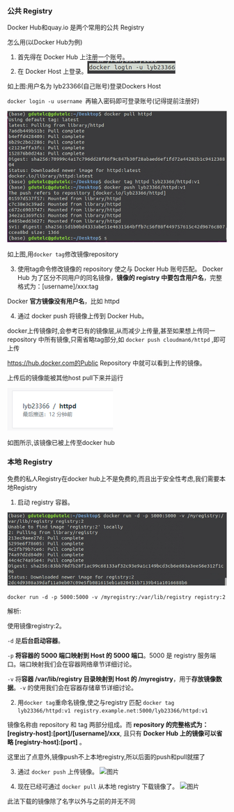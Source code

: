 ### 公共 Registry

Docker Hub和quay.io 是两个常用的公共 Registry

怎么用(以Docker Hub为例)

1. 首先得在 Docker Hub 上注册一个账号。
2. 在 Docker Host 上登录。![image-20220828203657152](day12-公共与私人Registry.assets/image-20220828203657152-16616902201841.png)



如上图:用户名为 lyb23366(自己账号)登录Dockers Host

`docker login -u username `再输入密码即可登录账号(记得提前注册好)



![image-20220828203420056](day12-公共与私人Registry.assets/image-20220828203420056.png)

如上图,用`docker tag`修改镜像repository

3. 使用tag命令修改镜像的 repository 使之与 Docker Hub 账号匹配。
   Docker Hub 为了区分不同用户的同名镜像，**镜像的 registry 中要包含用户名**，完整格式为：[username]/xxx:tag

Docker **官方镜像没有用户名**，比如 httpd

4. 通过 docker push 将镜像上传到 Docker Hub。

docker上传镜像时,会参考已有的镜像层,从而减少上传量,甚至如果想上传同一 repository 中所有镜像,只需省略tag部分,如
`docker push cloudman6/httpd`	,即可上传



https://hub.docker.com的Public Repository 中就可以看到上传的镜像。

上传后的镜像能被其他host pull下来并运行

![image-20220828204604683](day12-公共与私人Registry.assets/image-20220828204604683.png)

如图所示,该镜像已被上传至docker hub



### 本地 Registry

免费的私人Registry在docker hub上不是免费的,而且出于安全性考虑,我们需要本地Registry

1. 启动 registry 容器。

![image-20220828205431676](day12-公共与私人Registry.assets/image-20220828205431676.png)

`docker run -d -p 5000:5000 -v /myregistry:/var/lib/registry registry:2`

解析:

使用镜像registry:2。

`-d` 是**后台启动容器**。

`-p` **将容器的 5000 端口映射到 Host 的 5000 端口**。5000 是 registry 服务端口。端口映射我们会在容器网络章节详细讨论。

`-v` 将**容器 /var/lib/registry 目录映射到 Host 的 /myregistry**，用于**存放镜像数据**。`-v` 的使用我们会在容器存储章节详细讨论。

2. 用`docker tag`重命名镜像,使之与registry 匹配
   `docker tag lyb23366/httpd:v1 registry.example.net:5000/lyb23366/httpd:v1`

镜像名称由 repository 和 tag 两部分组成。而 **repository 的完整格式为：[registry-host]:[port]/[username]/xxx**,
且只有 **Docker Hub 上的镜像可以省略 [registry-host]:[port]** 。

这里出了点意外,镜像push不上本地registry,所以后面的push和pull就摆了

3. 通过 `docker push` 上传镜像。
   ![图片](http://mmbiz.qpic.cn/mmbiz_png/Hia4HVYXRicqEbQP5mLkyhRvRCciaiblw05icdqTNvWwFO68anAe4L8xgib3t216JcByWOIgxe92OtMRibgH1c3yciaeaQ/640?wx_fmt=png&wxfrom=5&wx_lazy=1&wx_co=1)

4. 现在已经可通过 `docker pull` 从本地 registry 下载镜像了。
   ![图片](http://mmbiz.qpic.cn/mmbiz_png/Hia4HVYXRicqEbQP5mLkyhRvRCciaiblw05icbj76XFGosyj9xmQLskRLafBMgV7zjLIc7zQicLAwxMN9k8GGKLwibQ7w/640?wx_fmt=png&wxfrom=5&wx_lazy=1&wx_co=1)

此法下载的镜像除了名字以外与之前的并无不同

